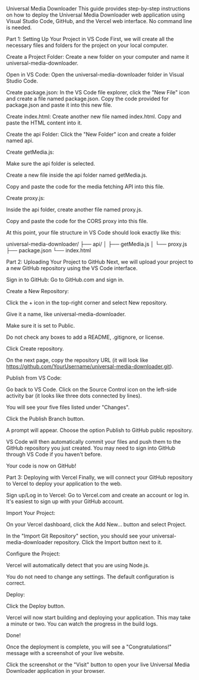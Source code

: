 Universal Media Downloader
This guide provides step-by-step instructions on how to deploy the Universal Media Downloader web application using Visual Studio Code, GitHub, and the Vercel web interface. No command line is needed.

Part 1: Setting Up Your Project in VS Code
First, we will create all the necessary files and folders for the project on your local computer.

Create a Project Folder: Create a new folder on your computer and name it universal-media-downloader.

Open in VS Code: Open the universal-media-downloader folder in Visual Studio Code.

Create package.json: In the VS Code file explorer, click the "New File" icon and create a file named package.json. Copy the code provided for package.json and paste it into this new file.

Create index.html: Create another new file named index.html. Copy and paste the HTML content into it.

Create the api Folder: Click the "New Folder" icon and create a folder named api.

Create getMedia.js:

Make sure the api folder is selected.

Create a new file inside the api folder named getMedia.js.

Copy and paste the code for the media fetching API into this file.

Create proxy.js:

Inside the api folder, create another file named proxy.js.

Copy and paste the code for the CORS proxy into this file.

At this point, your file structure in VS Code should look exactly like this:

universal-media-downloader/
├── api/
│   ├── getMedia.js
│   └── proxy.js
├── package.json
└── index.html

Part 2: Uploading Your Project to GitHub
Next, we will upload your project to a new GitHub repository using the VS Code interface.

Sign in to GitHub: Go to GitHub.com and sign in.

Create a New Repository:

Click the + icon in the top-right corner and select New repository.

Give it a name, like universal-media-downloader.

Make sure it is set to Public.

Do not check any boxes to add a README, .gitignore, or license.

Click Create repository.

On the next page, copy the repository URL (it will look like https://github.com/YourUsername/universal-media-downloader.git).

Publish from VS Code:

Go back to VS Code. Click on the Source Control icon on the left-side activity bar (it looks like three dots connected by lines).

You will see your five files listed under "Changes".

Click the Publish Branch button.

A prompt will appear. Choose the option Publish to GitHub public repository.

VS Code will then automatically commit your files and push them to the GitHub repository you just created. You may need to sign into GitHub through VS Code if you haven't before.

Your code is now on GitHub!

Part 3: Deploying with Vercel
Finally, we will connect your GitHub repository to Vercel to deploy your application to the web.

Sign up/Log in to Vercel: Go to Vercel.com and create an account or log in. It's easiest to sign up with your GitHub account.

Import Your Project:

On your Vercel dashboard, click the Add New... button and select Project.

In the "Import Git Repository" section, you should see your universal-media-downloader repository. Click the Import button next to it.

Configure the Project:

Vercel will automatically detect that you are using Node.js.

You do not need to change any settings. The default configuration is correct.

Deploy:

Click the Deploy button.

Vercel will now start building and deploying your application. This may take a minute or two. You can watch the progress in the build logs.

Done!

Once the deployment is complete, you will see a "Congratulations!" message with a screenshot of your live website.

Click the screenshot or the "Visit" button to open your live Universal Media Downloader application in your browser.